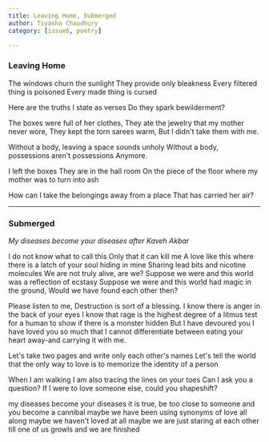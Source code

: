 ```yaml
---
title: Leaving Home, Submerged 
author: Tiyasha Chaudhury
category: [issue6, poetry] 

---
```


### Leaving Home 

The windows churn the sunlight
They provide only bleakness
Every filtered thing is poisoned
Every made thing is  cursed 

Here are the truths I state as verses
Do they spark bewilderment?

The boxes were full of her clothes,
They ate the jewelry that my mother never wore,
They kept the torn sarees warm,
But I didn't take them with me.

Without a body, leaving a space sounds unholy
Without a body, possessions aren't possessions
Anymore.

I left the boxes
They are in the hall room
On the piece of the floor where my mother was to turn into ash

How can I take the belongings away from a place
That has carried her air?

***

### Submerged 

_My diseases become your diseases
after Kaveh Akbar_

I do not know what to call this
Only that it can kill me
A love like this where there is a latch of your soul hiding in mine
Sharing lead bits and nicotine molecules
We are not truly alive, are we?
Suppose we were and this world was a
reflection of ecstasy
Suppose we were and this world had magic in the ground,
Would we have found each other then?

Please listen to me,
Destruction is sort of a blessing.
I know there is anger in the back of your eyes
I know that rage is the highest degree of a litmus test for a human to show if there is a monster hidden
But I have devoured you
I have loved you so much that I cannot differentiate between eating your heart away-and carrying it with me.

Let's take two pages and write only each other's names
Let's tell the world that the only way to love is to memorize the identity of a person

When I am walking I am also tracing the lines on your toes
Can I ask you a question?
If I were to love someone else, could you shapeshift?

my diseases become your diseases
it is true, be too close to someone and you become a cannibal
maybe we have been using synonyms of love all along
maybe we haven't loved at all
maybe we are just staring at each other
till one of us growls and we are finished



